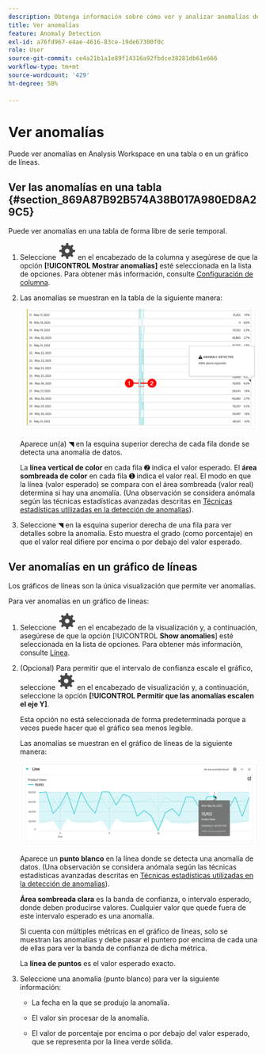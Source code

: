 ```yaml
---
description: Obtenga información sobre cómo ver y analizar anomalías de datos en Analysis Workspace.
title: Ver anomalías
feature: Anomaly Detection
exl-id: a76fd967-e4ae-4616-83ce-19de67300f0c
role: User
source-git-commit: ce4a21b1a1e89f14316a92fbdce38281db61e666
workflow-type: tm+mt
source-wordcount: '429'
ht-degree: 50%

---
```



# Ver anomalías

Puede ver anomalías en Analysis Workspace en una tabla o en un gráfico de líneas.

## Ver las anomalías en una tabla {#section_869A87B92B574A38B017A980ED8A29C5}

Puede ver anomalías en una tabla de forma libre de serie temporal.

1. Seleccione ![Setting](/help/assets/icons/Setting.svg) en el encabezado de la columna y asegúrese de que la opción **[!UICONTROL Mostrar anomalías]** esté seleccionada en la lista de opciones. Para obtener más información, consulte [Configuración de columna](/help/analysis-workspace/visualizations/freeform-table/column-row-settings/column-settings.md).

1. Las anomalías se muestran en la tabla de la siguiente manera:

   ![Anomalías detectadas](assets/anomaly-detected.png)

   Aparece un(a) ◥ en la esquina superior derecha de cada fila donde se detecta una anomalía de datos.

   La **línea vertical de color** en cada fila ➋ indica el valor esperado. El **área sombreada de color** en cada fila ➊ indica el valor real. El modo en que la línea (valor esperado) se compara con el área sombreada (valor real) determina si hay una anomalía. (Una observación se considera anómala según las técnicas estadísticas avanzadas descritas en [Técnicas estadísticas utilizadas en la detección de anomalías](/help/analysis-workspace/c-anomaly-detection/statistics-anomaly-detection.md)).

1. Seleccione ◥ en la esquina superior derecha de una fila para ver detalles sobre la anomalía. Esto muestra el grado (como porcentaje) en que el valor real difiere por encima o por debajo del valor esperado.

## Ver anomalías en un gráfico de líneas

Los gráficos de líneas son la única visualización que permite ver anomalías.

Para ver anomalías en un gráfico de líneas:

1. Seleccione ![Setting](/help/assets/icons/Setting.svg) en el encabezado de la visualización y, a continuación, asegúrese de que la opción [!UICONTROL **Show anomalies**] esté seleccionada en la lista de opciones. Para obtener más información, consulte [Línea](/help/analysis-workspace/visualizations/line.md).

1. (Opcional) Para permitir que el intervalo de confianza escale el gráfico, seleccione ![Configuración](/help/assets/icons/Setting.svg) en el encabezado de visualización y, a continuación, seleccione la opción **[!UICONTROL Permitir que las anomalías escalen el eje Y]**.

   Esta opción no está seleccionada de forma predeterminada porque a veces puede hacer que el gráfico sea menos legible.

   Las anomalías se muestran en el gráfico de líneas de la siguiente manera:

   ![Visualización de línea detectada por anomalía](assets/anomaly-detected-line.png)

   Aparece un **punto blanco** en la línea donde se detecta una anomalía de datos. (Una observación se considera anómala según las técnicas estadísticas avanzadas descritas en [Técnicas estadísticas utilizadas en la detección de anomalías](/help/analysis-workspace/c-anomaly-detection/statistics-anomaly-detection.md)).

   **Área sombreada clara** es la banda de confianza, o intervalo esperado, donde deben producirse valores. Cualquier valor que quede fuera de este intervalo esperado es una anomalía.

   Si cuenta con múltiples métricas en el gráfico de líneas, solo se muestran las anomalías y debe pasar el puntero por encima de cada una de ellas para ver la banda de confianza de dicha métrica.

   La **línea de puntos** es el valor esperado exacto.

1. Seleccione una anomalía (punto blanco) para ver la siguiente información:

   * La fecha en la que se produjo la anomalía.

   * El valor sin procesar de la anomalía.

   * El valor de porcentaje por encima o por debajo del valor esperado, que se representa por la línea verde sólida.








<!--
# View anomalies in Analysis Workspace

You can view anomalies in a table or in a line chart.

## View anomalies in a table {#table}

You can view anomalies in a time-series Freeform Table.

1. Select the column settings icon in the column header, then ensure that the [!UICONTROL **Anomalies**] option is selected in the list of options. For more information, see [Column settings](/help/analysis-workspace/visualizations/freeform-table/column-row-settings/column-settings.md).

1. Click away from the settings menu to view the updated table.

   ![An anomaly detection notification indicating 15% below expected.](assets/anomaly_detected.png)

1. Anomalies are shown in the table as follows:

   A **dark gray triangle** appears in the upper-right corner of each row where a data anomaly is detected.

   The colored **vertical line** in each row indicates the expected value. The colored **shaded area** in each row indicates the actual value. How the line (expected value) compares with the shaded area (actual value) determines whether there is an anomaly. (An observation is considered anomolous based on the advanced statistical techniques described in [Statistical techniques used in anomaly detection](/help/analysis-workspace/c-anomaly-detection/statistics-anomaly-detection.md).)

1. Select the gray triangle in the upper-right corner of a row to view details about the anomaly. This shows the extent (as a percentage) to which the actual value diverges either above or below the expected value.

## View anomalies in a line chart {#line-chart}

A Line chart is the only visualization that allows you to view anomalies.

To view anomalies in a line chart:

1. Select the settings icon in the visualization header, then ensure that the [!UICONTROL **Show anomalies**] option is selected in the list of options. For more information, see [Line](/help/analysis-workspace/visualizations/line.md).

1. (Optional) To allow the confidence interval to scale the chart, select the settings icon in the visualization header, then select the option, **[!UICONTROL Allow anomalies to Scale Y-axis]**. 

   This option is not selected by default because it can sometimes make the chart less legible.
   
1. Click away from the settings menu to view the updated line chart.

      ![A line chart with an anomaly detected message indicating 15% above expected.](assets/anomaly_linechart.png)

   Anomalies are shown in the line chart as follows:
   
   A **white dot** appears on the line wherever a data anomaly is detected. (An observation is considered anomolous based on the advanced statistical techniques described in [Statistical techniques used in anomaly detection](/help/analysis-workspace/c-anomaly-detection/statistics-anomaly-detection.md).)

   The **light shaded area** is the confidence band, or expected range, where values should occur. Any value that falls outside of this expected range is an anomaly. 

   If you have multiple metrics in the line chart, only the anomalies are shown and you have to hover over each anomaly to see the confidence band for that metric. 

   The **dotted line** is the exact expected value.

1. Click an anomaly (white dot) to view the following information:

   * The date the anomaly occurred 
   
   * The raw value of the anomaly 
   
   * The percentage value above or below the expected value, which is represented by the solid green line.
   
-->
